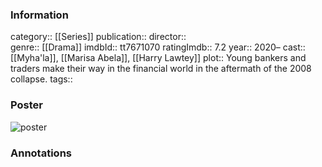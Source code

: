 ### Information
category:: [[Series]]
publication:: 
director::  
genre:: [[Drama]]
imdbId:: tt7671070
ratingImdb:: 7.2
year:: 2020–
cast:: [[Myha'la]], [[Marisa Abela]], [[Harry Lawtey]]
plot:: Young bankers and traders make their way in the financial world in the aftermath of the 2008 collapse.
tags::


### Poster
![poster](https://m.media-amazon.com/images/M/MV5BZGVmMDQzMTQtZWVlNC00YTQ2LTkyYzgtYTMyN2U1YmI3ZjJiXkEyXkFqcGc@._V1_SX300.jpg)


### Annotations
